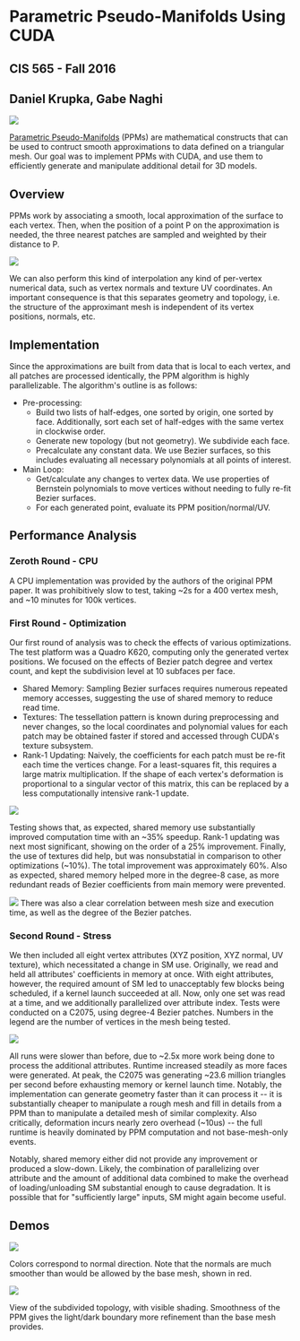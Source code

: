 # Parametric Pseudo-Manifolds Using CUDA

## CIS 565 - Fall 2016

## Daniel Krupka, Gabe Naghi

![](img/knot_color.png)

[Parametric Pseudo-Manifolds](http://repository.upenn.edu/cis_reports/877/) (PPMs) are mathematical constructs that
can be used to contruct smooth approximations to data defined on a triangular mesh. Our goal was to implement PPMs
with CUDA, and use them to efficiently generate and manipulate additional detail for 3D models. 

## Overview
PPMs work by associating a smooth, local approximation of the surface to each vertex. Then, when the position
of a point P on the approximation is needed, the three nearest patches are sampled and weighted by their distance to P.

![](img/diagram.png)

We can also perform this kind of interpolation any kind of per-vertex numerical data, such as vertex normals and
texture UV coordinates. An important consequence is that this separates geometry and topology, i.e. the structure of the approximant mesh is independent of
its vertex positions, normals, etc.

## Implementation

Since the approximations are built from data that is local to each vertex, and all patches are processed identically,
the PPM algorithm is highly parallelizable. The algorithm's outline is as follows:

* Pre-processing:
  * Build two lists of half-edges, one sorted by origin, one sorted by face.
    Additionally, sort each set of half-edges with the same vertex in clockwise order.
  * Generate new topology (but not geometry). We subdivide each face.
  * Precalculate any constant data. We use Bezier surfaces, so this includes evaluating all necessary
    polynomials at all points of interest.
* Main Loop:
  * Get/calculate any changes to vertex data. We use properties of Bernstein polynomials to move vertices
    without needing to fully re-fit Bezier surfaces.
  * For each generated point, evaluate its PPM position/normal/UV.

## Performance Analysis

### Zeroth Round - CPU
A CPU implementation was provided by the authors of the original PPM paper. It was prohibitively slow to test, taking
~2s for a 400 vertex mesh, and ~10 minutes for 100k vertices.

### First Round - Optimization
Our first round of analysis was to check the effects of various optimizations. The test platform was a Quadro K620,
computing only the generated vertex positions. We focused on the effects of Bezier patch degree and vertex count,
and kept the subdivision level at 10 subfaces per face.
* Shared Memory: Sampling Bezier surfaces requires numerous repeated memory accesses, suggesting
  the use of shared memory to reduce read time.
* Textures: The tessellation pattern is known during preprocessing and never changes, so the local coordinates
  and polynomial values for each patch may be obtained faster if stored and accessed through CUDA's texture
  subsystem.
* Rank-1 Updating: Naively, the coefficients for each patch must be re-fit each time the vertices change. For a
  least-squares fit, this requires a large matrix multiplication. If the shape of each vertex's deformation is
  proportional to a singular vector of this matrix, this can be replaced by a less computationally intensive
  rank-1 update.

![](img/optim_plot.png)

Testing shows that, as expected, shared memory use substantially improved computation time with an ~35% speedup. Rank-1 updating
was next most significant, showing on the order of a 25% improvement. Finally, the use of textures did help,
but was nonsubstatial in comparison to other optimizations (~10%). The total improvement was approximately 60%. Also as expected, shared memory
helped more in the degree-8 case, as more redundant reads of Bezier coefficients from main memory were prevented.

![](img/runtime1_plot.png)
There was also a clear correlation between mesh size and execution time, as well as the degree of the Bezier patches.

### Second Round - Stress
We then included all eight vertex attributes (XYZ position, XYZ normal, UV texture), which necessitated a change in SM use. Originally, we
read and held all attributes' coefficients in memory at once. With eight attributes, however, the required amount of SM led to unacceptably
few blocks being scheduled, if a kernel launch succeeded at all. Now, only one set was read at a time, and we additionally parallelized over attribute index.
Tests were conducted on a C2075, using degree-4 Bezier patches. Numbers in the legend are the number of vertices in the mesh being tested.

![](img/runtime2_plot.png)

All runs were slower than before, due to ~2.5x more work being done to process the additional attributes. Runtime increased steadily
as more faces were generated. At peak, the C2075 was generating ~23.6 million triangles per second before exhausting memory or kernel launch time.
Notably, the implementation can generate geometry faster than it can process it -- it is substantially cheaper to manipulate a rough mesh and fill in
details from a PPM than to manipulate a detailed mesh of similar complexity. Also critically, deformation incurs nearly zero overhead (~10us) -- the
full runtime is heavily dominated by PPM computation and not base-mesh-only events.

Notably, shared memory either did not provide any improvement or produced a slow-down. Likely, the combination of parallelizing over attribute
and the amount of additional data combined to make the overhead of loading/unloading SM substantial enough to cause degradation. It is possible
that for "sufficiently large" inputs, SM might again become useful.

## Demos

![](img/knot_anim.gif)

Colors correspond to normal direction. Note that the normals are much smoother than would be allowed by the base mesh, shown in red.

![](img/knot_spot.png)

View of the subdivided topology, with visible shading. Smoothness of the PPM gives the light/dark boundary more refinement than the base mesh provides.


